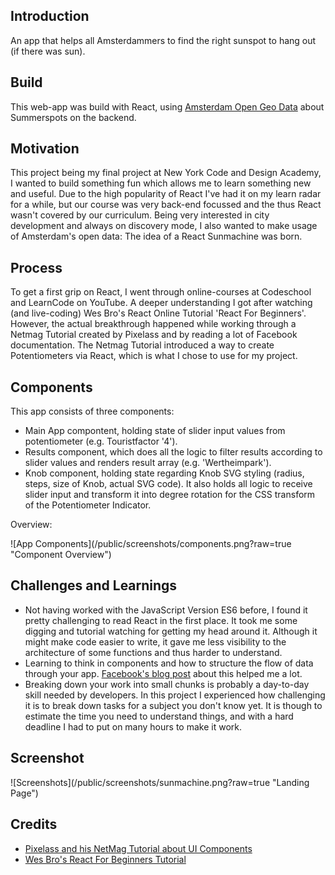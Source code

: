 <h2>Introduction</h2>
<p>An app that helps all Amsterdammers to find the right sunspot to hang out (if there was sun).</p>

<h2>Build</h2>
<p>This web-app was build with React, using <a href="http://maps.amsterdam.nl/open_geodata/">Amsterdam Open Geo Data</a> about Summerspots on the backend.</p>

<h2>Motivation</h2>
<p>This project being my final project at New York Code and Design Academy, I wanted to build something fun which allows me to learn something new and useful. Due to the high popularity of React I've had it on my learn radar for a while, but our course was very back-end focussed and the thus React wasn't covered by our curriculum. Being very interested in city development and always on discovery mode, I also wanted to make usage of Amsterdam's open data: The idea of a React Sunmachine was born.</p>

<h2>Process</h2>
<p>To get a first grip on React, I went through online-courses at Codeschool and LearnCode on YouTube. A deeper understanding I got after watching (and live-coding) Wes Bro's React Online Tutorial 'React For Beginners'. However, the actual breakthrough happened while working through a Netmag Tutorial created by Pixelass and by reading a lot of Facebook documentation. The Netmag Tutorial introduced a way to create Potentiometers via React, which is what I chose to use for my project.</p>

<h2>Components</h2>
<p>This app consists of three components:</p>
<ul>
	<li>Main App compontent, holding state of slider input values from potentiometer (e.g. Touristfactor '4').</li>
	<li>Results component, which does all the logic to filter results according to slider values and renders result array (e.g. 'Wertheimpark').</li>
	<li>Knob component, holding state regarding Knob SVG styling (radius, steps, size of Knob, actual SVG code). It also holds all logic to receive slider input and transform it into degree rotation for the CSS transform of the Potentiometer Indicator.</li>
</ul>
<p>Overview:</p>
![App Components](/public/screenshots/components.png?raw=true "Component Overview")

<h2>Challenges and Learnings</h2>
<ul>
	<li>Not having worked with the JavaScript Version ES6 before, I found it pretty challenging to read React in the first place. It took me some digging and tutorial watching for getting my head around it. Although it might make code easier to write, it gave me less visibility to the architecture of some functions and thus harder to understand.</li>
	<li>Learning to think in components and how to structure the flow of data through your app. <a href="https://facebook.github.io/react/docs/thinking-in-react.html">Facebook's blog post</a> about this helped me a lot.</li>
	<li>Breaking down your work into small chunks is probably a day-to-day skill needed by developers. In this project I experienced how challenging it is to break down tasks for a subject you don't know yet. It is though to estimate the time you need to understand things, and with a hard deadline I had to put on many hours to make it work.</li>
</ul>

<h2>Screenshot</h2>
![Screenshots](/public/screenshots/sunmachine.png?raw=true "Landing Page")

<h2>Credits</h2>
<ul>
	<li><a href="https://github.com/pixelass/netmag-React-UI-components">Pixelass and his NetMag Tutorial about UI Components</a></li>
	<li><a href="https://reactforbeginners.com/">Wes Bro's React For Beginners Tutorial</a></li>
</ul>


